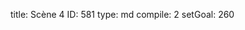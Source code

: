 title:          Scène 4
ID:             581
type:           md
compile:        2
setGoal:        260


